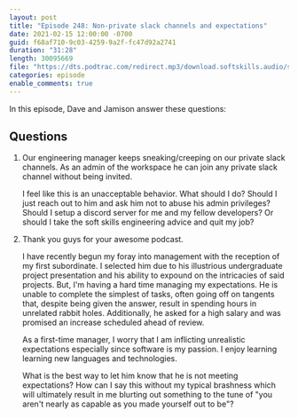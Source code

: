 ```yaml
---
layout: post
title: "Episode 248: Non-private slack channels and expectations"
date: 2021-02-15 12:00:00 -0700
guid: f68af710-9c03-4259-9a2f-fc47d92a2741
duration: "31:28"
length: 30095669
file: "https://dts.podtrac.com/redirect.mp3/download.softskills.audio/sse-248.mp3"
categories: episode
enable_comments: true
---
```


In this episode, Dave and Jamison answer these questions:

## Questions

1. Our engineering manager keeps sneaking/creeping on our private slack channels. As an admin of the workspace he can join any private slack channel without being invited.
   
   I feel like this is an unacceptable behavior. What should I do?
   Should I just reach out to him and ask him not to abuse his admin privileges?
   Should I setup a discord server for me and my fellow developers?
   Or should I take the soft skills engineering advice and quit my job?


2. Thank you guys for your awesome podcast.
   
   I have recently begun my foray into management with the reception of my first subordinate.  I selected him due to his illustrious undergraduate project presentation and his ability to expound on the intricacies of said projects.  But, I'm having a hard time managing my expectations.  He is unable to complete the simplest of tasks, often going off on tangents that, despite being given the answer, result in spending hours in unrelated rabbit holes.  Additionally, he asked for a high salary and was promised an increase scheduled ahead of review.
   
   As a first-time manager, I worry that I am inflicting unrealistic expectations especially since software is my passion. I enjoy learning learning new languages and technologies.
   
   What is the best way to let him know that he is not meeting expectations?  How can I say this without my typical brashness which will ultimately result in me blurting out something to the tune of "you aren't nearly as capable as you made yourself out to be"?
